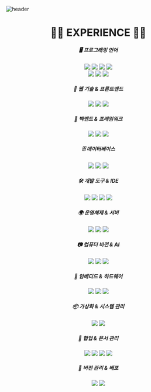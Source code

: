 
![header](https://capsule-render.vercel.app/api?type=venom&color=auto&height=200&section=header&text=😄Always&nbsp;look&nbsp;on&nbsp;the&nbsp;bright&nbsp;side!😄&fontSize=40&theme=tokyonight)

<div align=center><h1>🚶‍♂️ EXPERIENCE 🚶‍♂️</h1></div>

<div align=center> 
  <div align=center><h5>🖥️ 프로그래밍 언어</h5></div>
  <img src="https://img.shields.io/badge/c-A8B9CC?style=for-the-badge&logo=c&logoColor=white"> 
  <img src="https://img.shields.io/badge/c++-00599C?style=for-the-badge&logo=cplusplus&logoColor=white"> 
  <img src="https://img.shields.io/badge/java-007396?style=for-the-badge&logo=java&logoColor=white"> 
  <img src="https://img.shields.io/badge/python-3776AB?style=for-the-badge&logo=python&logoColor=white"> 
  <br>
  <img src="https://img.shields.io/badge/html5-E34F26?style=for-the-badge&logo=html5&logoColor=white"> 
  <img src="https://img.shields.io/badge/css-1572B6?style=for-the-badge&logo=css3&logoColor=white"> 
  <img src="https://img.shields.io/badge/javascript-F7DF1E?style=for-the-badge&logo=javascript&logoColor=black"> 
  
  <div align=center><h5>🎨 웹 기술 & 프론트엔드</h5></div>
  <img src="https://img.shields.io/badge/jquery-0769AD?style=for-the-badge&logo=jquery&logoColor=white"> 
  <img src="https://img.shields.io/badge/ajax-0769AD?style=for-the-badge&logo=ajax&logoColor=white">
  <img src="https://img.shields.io/badge/bootstrap-7952B3?style=for-the-badge&logo=bootstrap&logoColor=white">

  <div align=center><h5>🔗 백엔드 & 프레임워크</h5></div>
  <img src="https://img.shields.io/badge/spring-6DB33F?style=for-the-badge&logo=spring&logoColor=white"> 
  <img src="https://img.shields.io/badge/springboot-6DB33F?style=for-the-badge&logo=springboot&logoColor=white"> 
  <img src="https://img.shields.io/badge/flask-000000?style=for-the-badge&logo=flask&logoColor=white">

  <div align=center><h5>🗄️ 데이터베이스</h5></div>
  <img src="https://img.shields.io/badge/oracle-F80000?style=for-the-badge&logo=oracle&logoColor=white"> 
  <img src="https://img.shields.io/badge/mysql-4479A1?style=for-the-badge&logo=mysql&logoColor=white"> 
  <img src="https://img.shields.io/badge/mariaDB-003545?style=for-the-badge&logo=mariaDB&logoColor=white"> 
  <br>
  
  <div align=center><h5>🛠️ 개발 도구 & IDE</h5></div>
  <img src="https://img.shields.io/badge/visualstudio-5C2D91?style=for-the-badge&logo=visualstudio&logoColor=white">
  <img src="https://img.shields.io/badge/visualstudiocode-007ACC?style=for-the-badge&logo=visualstudiocode&logoColor=white">
  <img src="https://img.shields.io/badge/eclipseide-2C2255?style=for-the-badge&logo=eclipseide&logoColor=white">
  <img src="https://img.shields.io/badge/pycharm-000000?style=for-the-badge&logo=pycharm&logoColor=white">
  <br>
  
  <div align=center><h5>🌍 운영체제 & 서버</h5></div>
  <img src="https://img.shields.io/badge/linux-FCC624?style=for-the-badge&logo=linux&logoColor=black"> 
  <img src="https://img.shields.io/badge/amazonaws-232F3E?style=for-the-badge&logo=amazonaws&logoColor=white"> 
  <img src="https://img.shields.io/badge/apache tomcat-F8DC75?style=for-the-badge&logo=apachetomcat&logoColor=white">
  <br>

  <div align=center><h5>📷 컴퓨터 비전 & AI</h5></div>
  <img src="https://img.shields.io/badge/opencv-5C3EE8?style=for-the-badge&logo=opencv&logoColor=white">
  <img src="https://img.shields.io/badge/googlecolab-F9AB00?style=for-the-badge&logo=googlecolab&logoColor=white">
  <img src="https://img.shields.io/badge/yolo-D00000?style=for-the-badge&logo=yolo&logoColor=white">

  <div align=center><h5>📡 임베디드 & 하드웨어</h5></div>
  <img src="https://img.shields.io/badge/raspberrypi-A22846?style=for-the-badge&logo=raspberrypi&logoColor=white">
  <img src="https://img.shields.io/badge/arduino-00878F?style=for-the-badge&logo=arduino&logoColor=white">
  <img src="https://img.shields.io/badge/atmega128-A22846?style=for-the-badge&logo=atmega128&logoColor=white">
  <br>

  <div align=center><h5>📦 가상화 & 시스템 관리</h5></div>
  <img src="https://img.shields.io/badge/virtualbox-183A61?style=for-the-badge&logo=virtualbox&logoColor=white">
  <img src="https://img.shields.io/badge/vmware-607078?style=for-the-badge&logo=vmware&logoColor=white">
  <br>
  
  <div align=center><h5>📑 협업 & 문서 관리</h5></div>
  <img src="https://img.shields.io/badge/notion-000000?style=for-the-badge&logo=notion&logoColor=white">
  <img src="https://img.shields.io/badge/googledocs-4285F4?style=for-the-badge&logo=googledocs&logoColor=white">
  <img src="https://img.shields.io/badge/googlemeet-00897B?style=for-the-badge&logo=googlemeet&logoColor=white">
  <img src="https://img.shields.io/badge/drawio-F08705?style=for-the-badge&logo=diagramsdotnet&logoColor=white">
  <br>
  
  <div align=center><h5>🌱 버전 관리 & 배포</h5></div>
  <img src="https://img.shields.io/badge/github-181717?style=for-the-badge&logo=github&logoColor=white">
  <img src="https://img.shields.io/badge/git-F05032?style=for-the-badge&logo=git&logoColor=white">
  <br>
  
</div>
<br>
<br>
